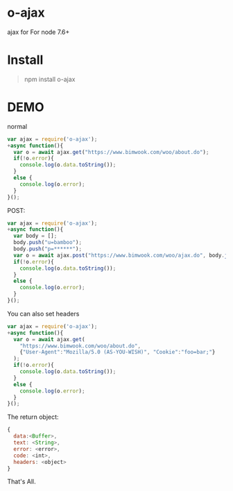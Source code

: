 # o-ajax
ajax for For node 7.6+

# Install
> npm install o-ajax

# DEMO

normal
```javascript
var ajax = require('o-ajax');
+async function(){
  var o = await ajax.get("https://www.bimwook.com/woo/about.do");
  if(!o.error){
    console.log(o.data.toString());
  }
  else {
    console.log(o.error);
  }
}();
```

POST:
```javascript
var ajax = require('o-ajax');
+async function(){
  var body = [];
  body.push("u=bamboo");
  body.push("p=******");
  var o = await ajax.post("https://www.bimwook.com/woo/ajax.do", body.join("&"));
  if(!o.error){
    console.log(o.data.toString());
  }
  else {
    console.log(o.error);
  }
}();
```

You can also set headers
```javascript
var ajax = require('o-ajax');
+async function(){
  var o = await ajax.get(
    "https://www.bimwook.com/woo/about.do", 
    {"User-Agent":"Mozilla/5.0 (AS-YOU-WISH)", "Cookie":"foo=bar;"}
  );
  if(!o.error){
    console.log(o.data.toString());
  }
  else {
    console.log(o.error);
  }
}();
```

The return object:
```javascript
{
  data:<Buffer>,
  text: <String>,
  error: <error>,
  code: <int>,
  headers: <object>
}
```
That's All.
